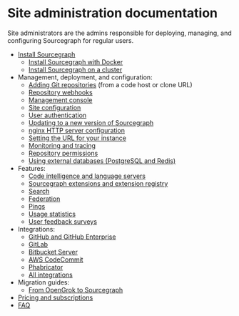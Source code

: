 # Site administration documentation

Site administrators are the admins responsible for deploying, managing, and configuring Sourcegraph for regular users.

- [Install Sourcegraph](install.md)
  - [Install Sourcegraph with Docker](install/docker.md)
  - [Install Sourcegraph on a cluster](install/cluster.md)
- Management, deployment, and configuration:
  - [Adding Git repositories](repo/add.md) (from a code host or clone URL)
  - [Repository webhooks](repo/webhooks.md)
  - [Management console](management_console.md)
  - [Site configuration](site_config/index.md)
  - [User authentication](auth.md)
  - [Updating to a new version of Sourcegraph](updates.md)
  - [nginx HTTP server configuration](nginx.md)
  - [Setting the URL for your instance](url.md)
  - [Monitoring and tracing](monitoring_and_tracing.md)
  - [Repository permissions](repo/permissions.md)
  - [Using external databases (PostgreSQL and Redis)](external_database.md)
- Features:
  - [Code intelligence and language servers](../user/code_intelligence/index.md)
  - [Sourcegraph extensions and extension registry](extensions.md)
  - [Search](search.md)
  - [Federation](federation.md)
  - [Pings](pings.md)
  - [Usage statistics](../user/usage_statistics.md)
  - [User feedback surveys](../user/user_surveys.md)
- Integrations:
  - [GitHub and GitHub Enterprise](../integration/github.md)
  - [GitLab](../integration/gitlab.md)
  - [Bitbucket Server](../integration/bitbucket_server.md)
  - [AWS CodeCommit](../integration/aws_codecommit.md)
  - [Phabricator](../integration/phabricator.md)
  - [All integrations](../integration.md)
- Migration guides:
  - [From OpenGrok to Sourcegraph](migration/opengrok.md)
- [Pricing and subscriptions](subscriptions/index.md)
- [FAQ](faq.md)
